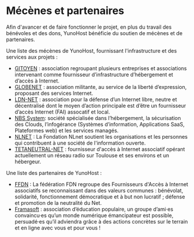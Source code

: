 # Mécènes et partenaires

Afin d'avancer et de faire fonctionner le projet, en plus du travail des bénévoles et des dons, YunoHost bénéficie du soutien de mécènes et de partenaires.

Une liste des mécènes de YunoHost, fournissant l'infrastructure et des services aux projets :
- [GITOYEN](https://gitoyen.net) : association regroupant plusieurs entreprises et associations intervenant comme fournisseur d’infrastructure d’hébergement et d’accès à Internet. 
- [GLOBENET](http://www.globenet.org) : association militante, au service de la liberté d’expression, proposant des services Internet.
- [LDN-NET](https://ldn-fai.net/) : association pour la défense d’un Internet libre, neutre et décentralisé dont le moyen d’action principale est d’être un fournisseur d’accès Internet (FAI) assocatif et local.
- [NBS System](https://www.nbs-system.com/): société spécialisée dans l’hébergement, la sécurisation des Clouds, l’infogérance (Systèmes d’information, Applications SaaS, Plateformes web) et les services managés.
- [NLNET](https://nlnet.nl/) : La Fondation NLnet soutient les organisations et les personnes qui contribuent à une société de l'information ouverte.
- [TETANEUTRAL-NET](https://tetaneutral.net/) : fournisseur d'accès à Internet associatif opérant actuellement un réseau radio sur Toulouse et ses environs et un hébergeur.

Une liste des partenaires de YunoHost :
- [FFDN](https://www.ffdn.org/) : La fédération FDN regroupe des Fournisseurs d'Accès à Internet associatifs se reconnaissant dans des valeurs communes : bénévolat, solidarité, fonctionnement démocratique et à but non lucratif ; défense et promotion de la neutralité du Net.
- [Framasoft](https://framasoft.org/) : association d’éducation populaire, un groupe d’ami·es convaincu·es qu’un monde numérique émancipateur est possible, persuadé·es qu’il adviendra grâce à des actions concrètes sur le terrain et en ligne avec vous et pour vous !
